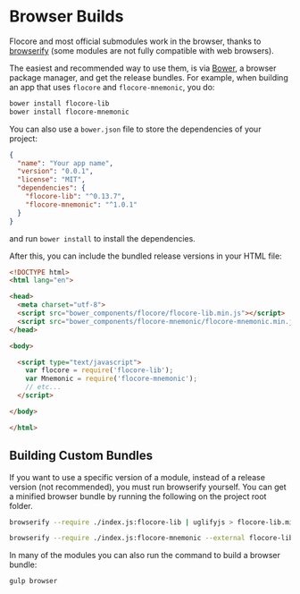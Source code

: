 # Browser Builds
Flocore and most official submodules work in the browser, thanks to [browserify](http://browserify.org/) (some modules are not fully compatible with web browsers).

The easiest and recommended way to use them, is via [Bower](http://bower.io/), a browser package manager, and get the release bundles. For example, when building an app that uses `flocore` and `flocore-mnemonic`, you do:

```sh
bower install flocore-lib
bower install flocore-mnemonic
```

You can also use a `bower.json` file to store the dependencies of your project:

```json
{
  "name": "Your app name",
  "version": "0.0.1",
  "license": "MIT",
  "dependencies": {
    "flocore-lib": "^0.13.7",
    "flocore-mnemonic": "^1.0.1"
  }
}
```

and run `bower install` to install the dependencies.

After this, you can include the bundled release versions in your HTML file:

```html
<!DOCTYPE html>
<html lang="en">

<head>
  <meta charset="utf-8">
  <script src="bower_components/flocore/flocore-lib.min.js"></script>
  <script src="bower_components/flocore-mnemonic/flocore-mnemonic.min.js"></script>
</head>

<body>

  <script type="text/javascript">
    var flocore = require('flocore-lib');
    var Mnemonic = require('flocore-mnemonic');
    // etc...
  </script>

</body>

</html>
```

## Building Custom Bundles
If you want to use a specific version of a module, instead of a release version (not recommended), you must run browserify yourself.  You can get a minified browser bundle by running the following on the project root folder.

```sh
browserify --require ./index.js:flocore-lib | uglifyjs > flocore-lib.min.js
```

```sh
browserify --require ./index.js:flocore-mnemonic --external flocore-lib | uglifyjs > flocore-mnemonic.min.js
```

In many of the modules you can also run the command to build a browser bundle:
```sh
gulp browser
```
